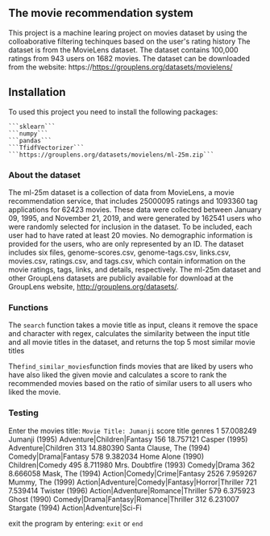 ## The movie recommendation system

This project is a machine learing project on movies dataset by using the colloaborative filtering techinques based on the user's rating history The dataset is from the MovieLens dataset. The dataset contains 100,000 ratings from 943 users on 1682 movies. The dataset can be downloaded from the website: https://https://grouplens.org/datasets/movielens/

## Installation

To used this project you need to install the following packages:
    
    ```sklearn```
    ```numpy```
    ```pandas```
    ```TfidfVectorizer```
    ```https://grouplens.org/datasets/movielens/ml-25m.zip```

### About the dataset
The ml-25m dataset is a collection of data from MovieLens, a movie recommendation service, that includes 25000095 ratings and 1093360 tag applications for 62423 movies. These data were collected between January 09, 1995, and November 21, 2019, and were generated by 162541 users who were randomly selected for inclusion in the dataset. To be included, each user had to have rated at least 20 movies. No demographic information is provided for the users, who are only represented by an ID. The dataset includes six files, genome-scores.csv, genome-tags.csv, links.csv, movies.csv, ratings.csv, and tags.csv, which contain information on the movie ratings, tags, links, and details, respectively. The ml-25m dataset and other GroupLens datasets are publicly available for download at the GroupLens website, http://grouplens.org/datasets/.


### Functions
The ``search`` function takes a movie title as input, cleans it remove the space and character with regex, calculates the similarity between the input title and all movie titles in the dataset, and returns the top 5 most similar movie titles 


The``find_similar_movies``function finds movies that are liked by users who have also liked the given movie and calculates a score to rank the recommended movies based on the ratio of similar users to all users who liked the movie.

### Testing

Enter the movies title: 
``Movie Title: Jumanji``
          score                     title                                           genres
1     57.008249            Jumanji (1995)                       Adventure|Children|Fantasy
156   18.757121             Casper (1995)                               Adventure|Children
313   14.880390  Santa Clause, The (1994)                             Comedy|Drama|Fantasy
578    9.382034         Home Alone (1990)                                  Children|Comedy
495    8.711980     Mrs. Doubtfire (1993)                                     Comedy|Drama
362    8.666058          Mask, The (1994)                      Action|Comedy|Crime|Fantasy
2526   7.959267         Mummy, The (1999)  Action|Adventure|Comedy|Fantasy|Horror|Thriller
721    7.539414            Twister (1996)                Action|Adventure|Romance|Thriller
579    6.375923              Ghost (1990)            Comedy|Drama|Fantasy|Romance|Thriller
312    6.231007           Stargate (1994)                          Action|Adventure|Sci-Fi

exit the program by entering: ``exit`` or ``end``

